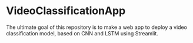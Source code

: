 # VideoClassificationApp
The ultimate goal of this repository is to make a web app to deploy a video classification model, based on CNN and LSTM using Streamlit.

